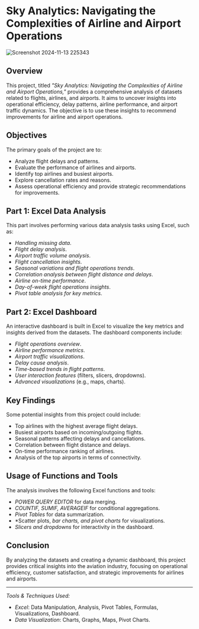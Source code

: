 # Sky Analytics: Navigating the Complexities of Airline and Airport Operations
![Screenshot 2024-11-13 225343](https://github.com/user-attachments/assets/6980f4fa-e034-4048-9e66-211dc39a857f)


## Overview

This project, titled *"Sky Analytics: Navigating the Complexities of Airline and Airport Operations,"* provides a comprehensive analysis of datasets related to flights, airlines, and airports. It aims to uncover insights into operational efficiency, delay patterns, airline performance, and airport traffic dynamics. The objective is to use these insights to recommend improvements for airline and airport operations.

## Objectives

The primary goals of the project are to:
- Analyze flight delays and patterns.
- Evaluate the performance of airlines and airports.
- Identify top airlines and busiest airports.
- Explore cancellation rates and reasons.
- Assess operational efficiency and provide strategic recommendations for improvements.

## Part 1: Excel Data Analysis

This part involves performing various data analysis tasks using Excel, such as:
- *Handling missing data*.
- *Flight delay analysis*.
- *Airport traffic volume analysis*.
- *Flight cancellation insights*.
- *Seasonal variations and flight operations trends*.
- *Correlation analysis between flight distance and delays*.
- *Airline on-time performance*.
- *Day-of-week flight operations insights*.
- *Pivot table analysis for key metrics*.

## Part 2: Excel Dashboard

An interactive dashboard is built in Excel to visualize the key metrics and insights derived from the datasets. The dashboard components include:
- *Flight operations overview*.
- *Airline performance metrics*.
- *Airport traffic visualizations*.
- *Delay cause analysis*.
- *Time-based trends in flight patterns*.
- *User interaction features* (filters, slicers, dropdowns).
- *Advanced visualizations* (e.g., maps, charts).

## Key Findings

Some potential insights from this project could include:
- Top airlines with the highest average flight delays.
- Busiest airports based on incoming/outgoing flights.
- Seasonal patterns affecting delays and cancellations.
- Correlation between flight distance and delays.
- On-time performance ranking of airlines.
- Analysis of the top airports in terms of connectivity.

## Usage of Functions and Tools

The analysis involves the following Excel functions and tools:
- *POWER QUERY EDITOR* for data merging.
- *COUNTIF, SUMIF, AVERAGEIF* for conditional aggregations.
- *Pivot Tables* for data summarization.
- *Scatter plots, *bar charts, and pivot charts* for visualizations.
- *Slicers and dropdowns* for interactivity in the dashboard.

## Conclusion

By analyzing the datasets and creating a dynamic dashboard, this project provides critical insights into the aviation industry, focusing on operational efficiency, customer satisfaction, and strategic improvements for airlines and airports.

---

*Tools & Techniques Used:*
- *Excel*: Data Manipulation, Analysis, Pivot Tables, Formulas, Visualizations, Dashboard.
- *Data Visualization*: Charts, Graphs, Maps, Pivot Charts.
